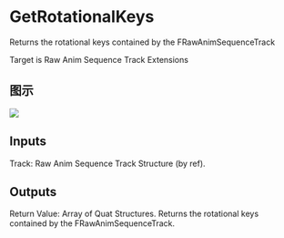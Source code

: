 # GetRotationalKeys

Returns the rotational keys contained by the FRawAnimSequenceTrack

Target is Raw Anim Sequence Track Extensions

## 图示

![]($-20221218-17500057.png)

## Inputs

Track: Raw Anim Sequence Track Structure (by ref).  

## Outputs

Return Value: Array of Quat Structures. Returns the rotational keys contained by the FRawAnimSequenceTrack.

